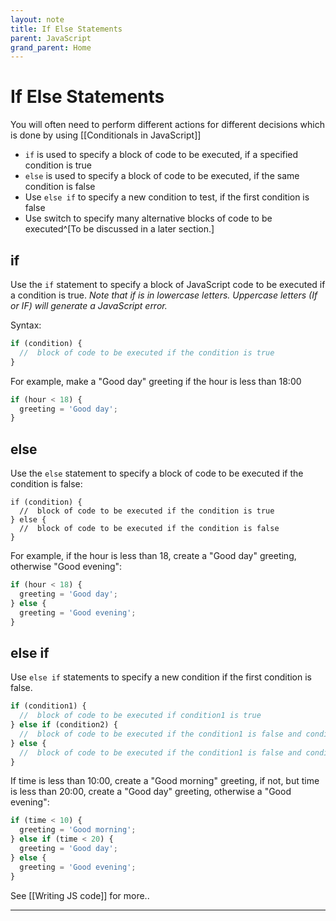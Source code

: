 ```yaml
---
layout: note
title: If Else Statements
parent: JavaScript
grand_parent: Home
---
```


# If Else Statements

You will often need to perform different actions for different decisions which is done by using [[Conditionals in JavaScript]]

- `if` is used to specify a block of code to be executed, if a specified condition is true
- `else` is used to specify a block of code to be executed, if the same condition is false
- Use `else if` to specify a new condition to test, if the first condition is false
- Use switch to specify many alternative blocks of code to be executed^[To be discussed in a later section.]

## if

Use the `if` statement to specify a block of JavaScript code to be executed if a condition is true. _Note that if is in lowercase letters. Uppercase letters (If or IF) will generate a JavaScript error._

Syntax:

```js
if (condition) {
  //  block of code to be executed if the condition is true
}
```

For example, make a "Good day" greeting if the hour is less than 18:00

```js
if (hour < 18) {
  greeting = 'Good day';
}
```

## else

Use the `else` statement to specify a block of code to be executed if the condition is false:

```
if (condition) {
  //  block of code to be executed if the condition is true
} else {
  //  block of code to be executed if the condition is false
}
```

For example, if the hour is less than 18, create a "Good day" greeting, otherwise "Good evening":

```js
if (hour < 18) {
  greeting = 'Good day';
} else {
  greeting = 'Good evening';
}
```

## else if

Use `else if` statements to specify a new condition if the first condition is false.

```js
if (condition1) {
  //  block of code to be executed if condition1 is true
} else if (condition2) {
  //  block of code to be executed if the condition1 is false and condition2 is true
} else {
  //  block of code to be executed if the condition1 is false and condition2 is false
}
```

If time is less than 10:00, create a "Good morning" greeting, if not, but time is less than 20:00, create a "Good day" greeting, otherwise a "Good evening":

```js
if (time < 10) {
  greeting = 'Good morning';
} else if (time < 20) {
  greeting = 'Good day';
} else {
  greeting = 'Good evening';
}
```

See [[Writing JS code]] for more..

---
